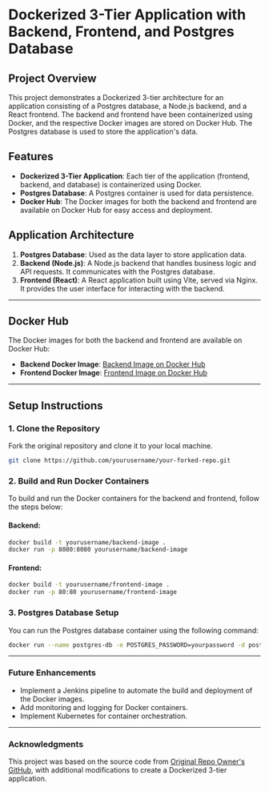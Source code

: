 # Dockerized 3-Tier Application with Backend, Frontend, and Postgres Database

## Project Overview
This project demonstrates a Dockerized 3-tier architecture for an application consisting of a Postgres database, a Node.js backend, and a React frontend. The backend and frontend have been containerized using Docker, and the respective Docker images are stored on Docker Hub. The Postgres database is used to store the application's data.

## Features
- **Dockerized 3-Tier Application**: Each tier of the application (frontend, backend, and database) is containerized using Docker.
- **Postgres Database**: A Postgres container is used for data persistence.
- **Docker Hub**: The Docker images for both the backend and frontend are available on Docker Hub for easy access and deployment.

## Application Architecture
1. **Postgres Database**: Used as the data layer to store application data.
2. **Backend (Node.js)**: A Node.js backend that handles business logic and API requests. It communicates with the Postgres database.
3. **Frontend (React)**: A React application built using Vite, served via Nginx. It provides the user interface for interacting with the backend.

---

## Docker Hub
The Docker images for both the backend and frontend are available on Docker Hub:

- **Backend Docker Image**: [Backend Image on Docker Hub](LINK_TO_BACKEND_DOCKER_IMAGE)
- **Frontend Docker Image**: [Frontend Image on Docker Hub](LINK_TO_FRONTEND_DOCKER_IMAGE)

---

## Setup Instructions

### 1. Clone the Repository
Fork the original repository and clone it to your local machine.

```bash
git clone https://github.com/yourusername/your-forked-repo.git
```
### 2. Build and Run Docker Containers
To build and run the Docker containers for the backend and frontend, follow the steps below:

#### Backend:
```bash
docker build -t yourusername/backend-image .
docker run -p 8080:8080 yourusername/backend-image
```
#### Frontend:
```bash
docker build -t yourusername/frontend-image .
docker run -p 80:80 yourusername/frontend-image
```
### 3. Postgres Database Setup
You can run the Postgres database container using the following command:

```bash
docker run --name postgres-db -e POSTGRES_PASSWORD=yourpassword -d postgres
```

---

### Future Enhancements
- Implement a Jenkins pipeline to automate the build and deployment of the Docker images.
- Add monitoring and logging for Docker containers.
- Implement Kubernetes for container orchestration.

---

### Acknowledgments
This project was based on the source code from [Original Repo Owner's GitHub](URL_TO_ORIGINAL_REPO), with additional modifications to create a Dockerized 3-tier application.
